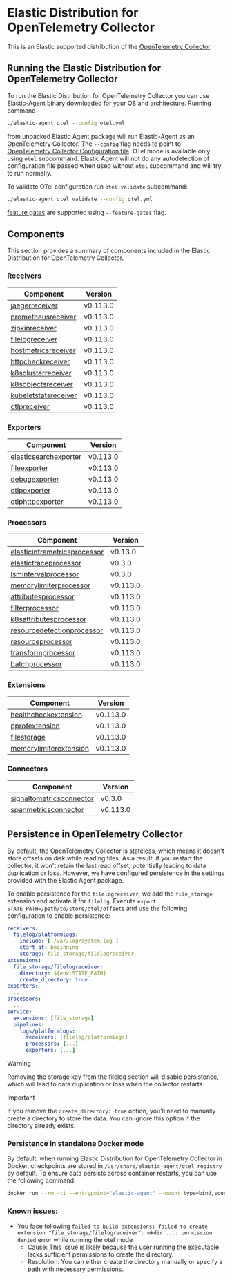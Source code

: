 # Elastic Distribution for OpenTelemetry Collector

This is an Elastic supported distribution of the [OpenTelemetry Collector](https://github.com/open-telemetry/opentelemetry-collector).

## Running the Elastic Distribution for OpenTelemetry Collector

To run the Elastic Distribution for OpenTelemetry Collector you can use Elastic-Agent binary downloaded for your OS and architecture.
Running command

```bash
./elastic-agent otel --config otel.yml
```

from unpacked Elastic Agent package will run Elastic-Agent as an OpenTelemetry Collector. The `--config` flag needs to point to [OpenTelemetry Collector Configuration file](https://opentelemetry.io/docs/collector/configuration/). OTel mode is available only using `otel` subcommand. Elastic Agent will not do any autodetection of configuration file passed when used without `otel` subcommand and will try to run normally.

To validate OTel configuration run `otel validate` subcommand:

```bash
./elastic-agent otel validate --config otel.yml
```

[feature gates](https://github.com/open-telemetry/opentelemetry-collector/blob/main/featuregate/README.md#controlling-gates) are supported using `--feature-gates` flag.

## Components

This section provides a summary of components included in the Elastic Distribution for OpenTelemetry Collector.

### Receivers

| Component | Version |
|---|---|
| [jaegerreceiver](https://github.com/open-telemetry/opentelemetry-collector-contrib/blob/receiver/jaegerreceiver/v0.113.0/receiver/jaegerreceiver/README.md) | v0.113.0 |
| [prometheusreceiver](https://github.com/open-telemetry/opentelemetry-collector-contrib/blob/receiver/prometheusreceiver/v0.113.0/receiver/prometheusreceiver/README.md) | v0.113.0 |
| [zipkinreceiver](https://github.com/open-telemetry/opentelemetry-collector-contrib/blob/receiver/zipkinreceiver/v0.113.0/receiver/zipkinreceiver/README.md) | v0.113.0 |
| [filelogreceiver](https://github.com/open-telemetry/opentelemetry-collector-contrib/blob/receiver/filelogreceiver/v0.113.0/receiver/filelogreceiver/README.md) | v0.113.0 |
| [hostmetricsreceiver](https://github.com/open-telemetry/opentelemetry-collector-contrib/blob/receiver/hostmetricsreceiver/v0.113.0/receiver/hostmetricsreceiver/README.md) | v0.113.0 |
| [httpcheckreceiver](https://github.com/open-telemetry/opentelemetry-collector-contrib/blob/receiver/httpcheckreceiver/v0.113.0/receiver/httpcheckreceiver/README.md) | v0.113.0 |
| [k8sclusterreceiver](https://github.com/open-telemetry/opentelemetry-collector-contrib/blob/receiver/k8sclusterreceiver/v0.113.0/receiver/k8sclusterreceiver/README.md) | v0.113.0 |
| [k8sobjectsreceiver](https://github.com/open-telemetry/opentelemetry-collector-contrib/blob/receiver/k8sobjectsreceiver/v0.113.0/receiver/k8sobjectsreceiver/README.md) | v0.113.0 |
| [kubeletstatsreceiver](https://github.com/open-telemetry/opentelemetry-collector-contrib/blob/receiver/kubeletstatsreceiver/v0.113.0/receiver/kubeletstatsreceiver/README.md) | v0.113.0 |
| [otlpreceiver](https://github.com/open-telemetry/opentelemetry-collector/blob/receiver/otlpreceiver/v0.113.0/receiver/otlpreceiver/README.md) | v0.113.0 |

### Exporters

| Component | Version |
|---|---|
| [elasticsearchexporter](https://github.com/open-telemetry/opentelemetry-collector-contrib/blob/exporter/elasticsearchexporter/v0.113.0/exporter/elasticsearchexporter/README.md) | v0.113.0 |
| [fileexporter](https://github.com/open-telemetry/opentelemetry-collector-contrib/blob/exporter/fileexporter/v0.113.0/exporter/fileexporter/README.md) | v0.113.0 |
| [debugexporter](https://github.com/open-telemetry/opentelemetry-collector/blob/exporter/debugexporter/v0.113.0/exporter/debugexporter/README.md) | v0.113.0 |
| [otlpexporter](https://github.com/open-telemetry/opentelemetry-collector/blob/exporter/otlpexporter/v0.113.0/exporter/otlpexporter/README.md) | v0.113.0 |
| [otlphttpexporter](https://github.com/open-telemetry/opentelemetry-collector/blob/exporter/otlphttpexporter/v0.113.0/exporter/otlphttpexporter/README.md) | v0.113.0 |

### Processors

| Component | Version |
|---|---|
| [elasticinframetricsprocessor](https://github.com/elastic/opentelemetry-collector-components/blob/processor/elasticinframetricsprocessor/v0.13.0/processor/elasticinframetricsprocessor/README.md) | v0.13.0 |
| [elastictraceprocessor](https://github.com/elastic/opentelemetry-collector-components/blob/processor/elastictraceprocessor/v0.3.0/processor/elastictraceprocessor/README.md) | v0.3.0 |
| [lsmintervalprocessor](https://github.com/elastic/opentelemetry-collector-components/blob/processor/lsmintervalprocessor/v0.3.0/processor/lsmintervalprocessor/README.md) | v0.3.0 |
| [memorylimiterprocessor](https://github.com/open-telemetry/opentelemetry-collector/blob/processor/memorylimiterprocessor/v0.113.0/processor/memorylimiterprocessor/README.md) | v0.113.0 |
| [attributesprocessor](https://github.com/open-telemetry/opentelemetry-collector-contrib/blob/processor/attributesprocessor/v0.113.0/processor/attributesprocessor/README.md) | v0.113.0 |
| [filterprocessor](https://github.com/open-telemetry/opentelemetry-collector-contrib/blob/processor/filterprocessor/v0.113.0/processor/filterprocessor/README.md) | v0.113.0 |
| [k8sattributesprocessor](https://github.com/open-telemetry/opentelemetry-collector-contrib/blob/processor/k8sattributesprocessor/v0.113.0/processor/k8sattributesprocessor/README.md) | v0.113.0 |
| [resourcedetectionprocessor](https://github.com/open-telemetry/opentelemetry-collector-contrib/blob/processor/resourcedetectionprocessor/v0.113.0/processor/resourcedetectionprocessor/README.md) | v0.113.0 |
| [resourceprocessor](https://github.com/open-telemetry/opentelemetry-collector-contrib/blob/processor/resourceprocessor/v0.113.0/processor/resourceprocessor/README.md) | v0.113.0 |
| [transformprocessor](https://github.com/open-telemetry/opentelemetry-collector-contrib/blob/processor/transformprocessor/v0.113.0/processor/transformprocessor/README.md) | v0.113.0 |
| [batchprocessor](https://github.com/open-telemetry/opentelemetry-collector/blob/processor/batchprocessor/v0.113.0/processor/batchprocessor/README.md) | v0.113.0 |

### Extensions

| Component | Version |
|---|---|
| [healthcheckextension](https://github.com/open-telemetry/opentelemetry-collector-contrib/blob/extension/healthcheckextension/v0.113.0/extension/healthcheckextension/README.md) | v0.113.0 |
| [pprofextension](https://github.com/open-telemetry/opentelemetry-collector-contrib/blob/extension/pprofextension/v0.113.0/extension/pprofextension/README.md) | v0.113.0 |
| [filestorage](https://github.com/open-telemetry/opentelemetry-collector-contrib/blob/extension/storage/filestorage/v0.113.0/extension/storage/filestorage/README.md) | v0.113.0 |
| [memorylimiterextension](https://github.com/open-telemetry/opentelemetry-collector/blob/extension/memorylimiterextension/v0.113.0/extension/memorylimiterextension/README.md) | v0.113.0 |

### Connectors

| Component | Version  |
|---|----------|
| [signaltometricsconnector](https://github.com/elastic/opentelemetry-collector-components/blob/connector/signaltometricsconnector/v0.3.0/connector/signaltometricsconnector/README.md) | v0.3.0   |
| [spanmetricsconnector](https://github.com/open-telemetry/opentelemetry-collector-contrib/blob/connector/spanmetricsconnector/v0.112.0/connector/spanmetricsconnector/README.md) | v0.113.0 |
## Persistence in OpenTelemetry Collector

By default, the OpenTelemetry Collector is stateless, which means it doesn't store offsets on disk while reading files. As a result, if you restart the collector, it won't retain the last read offset, potentially leading to data duplication or loss. However, we have configured persistence in the settings provided with the Elastic Agent package.

To enable persistence for the `filelogreceiver`, we add the `file_storage` extension and activate it for `filelog`.
Execute `export STATE_PATH=/path/to/store/otel/offsets` and use the following configuration to enable persistence:

```yaml
receivers:
  filelog/platformlogs:
    include: [ /var/log/system.log ]
    start_at: beginning
    storage: file_storage/filelogreceiver
extensions:
  file_storage/filelogreceiver:
    directory: ${env:STATE_PATH}
    create_directory: true
exporters:
  ...
processors:
  ...
service:
  extensions: [file_storage]
  pipelines:
    logs/platformlogs:
      receivers: [filelog/platformlogs]
      processors: [...]
      exporters: [...]
```

> [!WARNING]
Removing the storage key from the filelog section will disable persistence, which will lead to data duplication or loss when the collector restarts.

> [!IMPORTANT]
If you remove the `create_directory: true` option, you'll need to manually create a directory to store the data. You can ignore this option if the directory already exists.

### Persistence in standalone Docker mode

By default, when running Elastic Distribution for OpenTelemetry Collector in Docker, checkpoints are stored in `/usr/share/elastic-agent/otel_registry` by default. To ensure data persists across container restarts, you can use the following command:

```bash
docker run --rm -ti --entrypoint="elastic-agent" --mount type=bind,source=/path/on/host,target=/usr/share/elastic-agent/otel_registry  docker.elastic.co/beats/elastic-agent:9.0.0-SNAPSHOT otel
```

### Known issues:
-  You face following `failed to build extensions: failed to create extension "file_storage/filelogreceiver": mkdir ...: permission denied` error while running the otel mode
	- Cause: This issue is likely because the user running the executable lacks sufficient permissions to create the directory.
	- Resolution: You can either create the directory manually or specify a path with necessary permissions.
